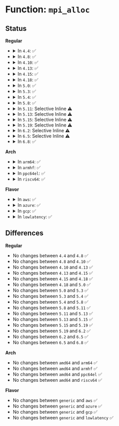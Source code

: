 # Function: <code>mpi_alloc</code>

## Status
<b>Regular</b>
<ul>
<li>
<details>
<summary>In <code>4.4</code>: ✅</summary>

```c
MPI mpi_alloc(unsigned int nlimbs);
```

**Collision:** Unique Global

**Inline:** No

**Transformation:** False

**Instances:**

```
In lib/mpi/mpiutil.c (ffffffff814195b0)
Location: lib/mpi/mpiutil.c:30
Inline: False
Direct callers:
  - crypto/asymmetric_keys/rsa.c:RSA_verify_signature
  - lib/mpi/mpicoder.c:mpi_read_raw_data
  - lib/mpi/mpicoder.c:mpi_read_from_buffer
  - lib/mpi/mpicoder.c:mpi_read_raw_from_sgl
  - lib/mpi/mpicoder.c:mpi_read_raw_from_sgl
  - lib/digsig.c:digsig_verify
```
**Symbols:**

```
ffffffff814195b0-ffffffff81419630: mpi_alloc (STB_GLOBAL)
```
</details>
</li>
<li>
<details>
<summary>In <code>4.8</code>: ✅</summary>

```c
MPI mpi_alloc(unsigned int nlimbs);
```

**Collision:** Unique Global

**Inline:** No

**Transformation:** False

**Instances:**

```
In lib/mpi/mpiutil.c (ffffffff81461310)
Location: lib/mpi/mpiutil.c:30
Inline: False
Direct callers:
  - security/keys/dh.c:keyctl_dh_compute
  - crypto/rsa.c:rsa_verify
  - crypto/rsa.c:rsa_sign
  - crypto/rsa.c:rsa_dec
  - crypto/rsa.c:rsa_enc
  - lib/mpi/mpicoder.c:mpi_read_raw_from_sgl
  - lib/mpi/mpicoder.c:mpi_read_raw_from_sgl
  - lib/mpi/mpicoder.c:mpi_read_raw_data
  - lib/digsig.c:digsig_verify
```
**Symbols:**

```
ffffffff81461310-ffffffff81461390: mpi_alloc (STB_GLOBAL)
```
</details>
</li>
<li>
<details>
<summary>In <code>4.10</code>: ✅</summary>

```c
MPI mpi_alloc(unsigned int nlimbs);
```

**Collision:** Unique Global

**Inline:** No

**Transformation:** False

**Instances:**

```
In lib/mpi/mpiutil.c (ffffffff8147fe30)
Location: lib/mpi/mpiutil.c:30
Inline: False
Direct callers:
  - security/keys/dh.c:keyctl_dh_compute
  - crypto/rsa.c:rsa_verify
  - crypto/rsa.c:rsa_sign
  - crypto/rsa.c:rsa_dec
  - crypto/rsa.c:rsa_enc
  - lib/mpi/mpicoder.c:mpi_read_raw_from_sgl
  - lib/mpi/mpicoder.c:mpi_read_raw_from_sgl
  - lib/mpi/mpicoder.c:mpi_read_raw_data
  - lib/digsig.c:digsig_verify
```
**Symbols:**

```
ffffffff8147fe30-ffffffff8147feb0: mpi_alloc (STB_GLOBAL)
```
</details>
</li>
<li>
<details>
<summary>In <code>4.13</code>: ✅</summary>

```c
MPI mpi_alloc(unsigned int nlimbs);
```

**Collision:** Unique Global

**Inline:** No

**Transformation:** False

**Instances:**

```
In lib/mpi/mpiutil.c (ffffffff814890e0)
Location: lib/mpi/mpiutil.c:30
Inline: False
Direct callers:
  - crypto/dh.c:dh_compute_value
  - crypto/rsa.c:rsa_verify
  - crypto/rsa.c:rsa_sign
  - crypto/rsa.c:rsa_dec
  - crypto/rsa.c:rsa_enc
  - lib/mpi/mpicoder.c:mpi_read_raw_from_sgl
  - lib/mpi/mpicoder.c:mpi_read_raw_from_sgl
  - lib/mpi/mpicoder.c:mpi_read_raw_data
  - lib/mpi/mpicoder.c:mpi_read_raw_data
  - lib/digsig.c:digsig_verify
```
**Symbols:**

```
ffffffff814890e0-ffffffff8148914d: mpi_alloc (STB_GLOBAL)
```
</details>
</li>
<li>
<details>
<summary>In <code>4.15</code>: ✅</summary>

```c
MPI mpi_alloc(unsigned int nlimbs);
```

**Collision:** Unique Global

**Inline:** No

**Transformation:** False

**Instances:**

```
In lib/mpi/mpiutil.c (ffffffff814c5220)
Location: lib/mpi/mpiutil.c:30
Inline: False
Direct callers:
  - crypto/dh.c:dh_compute_value
  - crypto/rsa.c:rsa_verify
  - crypto/rsa.c:rsa_sign
  - crypto/rsa.c:rsa_dec
  - crypto/rsa.c:rsa_enc
  - lib/mpi/mpicoder.c:mpi_read_raw_from_sgl
  - lib/mpi/mpicoder.c:mpi_read_raw_from_sgl
  - lib/mpi/mpicoder.c:mpi_read_raw_data
  - lib/mpi/mpicoder.c:mpi_read_raw_data
  - lib/digsig.c:digsig_verify
```
**Symbols:**

```
ffffffff814c5220-ffffffff814c528d: mpi_alloc (STB_GLOBAL)
```
</details>
</li>
<li>
<details>
<summary>In <code>4.18</code>: ✅</summary>

```c
MPI mpi_alloc(unsigned int nlimbs);
```

**Collision:** Unique Global

**Inline:** No

**Transformation:** False

**Instances:**

```
In lib/mpi/mpiutil.c (ffffffff814f60f0)
Location: lib/mpi/mpiutil.c:30
Inline: False
Direct callers:
  - crypto/dh.c:dh_compute_value
  - crypto/rsa.c:rsa_verify
  - crypto/rsa.c:rsa_sign
  - crypto/rsa.c:rsa_dec
  - crypto/rsa.c:rsa_enc
  - lib/mpi/mpicoder.c:mpi_read_raw_from_sgl
  - lib/mpi/mpicoder.c:mpi_read_raw_from_sgl
  - lib/mpi/mpicoder.c:mpi_read_raw_data
  - lib/mpi/mpicoder.c:mpi_read_raw_data
  - lib/digsig.c:digsig_verify
```
**Symbols:**

```
ffffffff814f60f0-ffffffff814f615d: mpi_alloc (STB_GLOBAL)
```
</details>
</li>
<li>
<details>
<summary>In <code>5.0</code>: ✅</summary>

```c
MPI mpi_alloc(unsigned int nlimbs);
```

**Collision:** Unique Global

**Inline:** No

**Transformation:** False

**Instances:**

```
In lib/mpi/mpiutil.c (ffffffff8150a4f0)
Location: lib/mpi/mpiutil.c:30
Inline: False
Direct callers:
  - crypto/dh.c:dh_compute_value
  - crypto/dh.c:dh_compute_value
  - crypto/rsa.c:rsa_verify
  - crypto/rsa.c:rsa_sign
  - crypto/rsa.c:rsa_dec
  - crypto/rsa.c:rsa_enc
  - lib/mpi/mpicoder.c:mpi_read_raw_from_sgl
  - lib/mpi/mpicoder.c:mpi_read_raw_from_sgl
  - lib/mpi/mpicoder.c:mpi_read_raw_data
  - lib/mpi/mpicoder.c:mpi_read_raw_data
  - lib/digsig.c:digsig_verify
```
**Symbols:**

```
ffffffff8150a4f0-ffffffff8150a55d: mpi_alloc (STB_GLOBAL)
```
</details>
</li>
<li>
<details>
<summary>In <code>5.3</code>: ✅</summary>

```c
MPI mpi_alloc(unsigned int nlimbs);
```

**Collision:** Unique Global

**Inline:** No

**Transformation:** False

**Instances:**

```
In lib/mpi/mpiutil.c (ffffffff815385a0)
Location: lib/mpi/mpiutil.c:30
Inline: False
Direct callers:
  - crypto/dh.c:dh_compute_value
  - crypto/dh.c:dh_compute_value
  - crypto/rsa.c:rsa_dec
  - crypto/rsa.c:rsa_enc
  - lib/mpi/mpicoder.c:mpi_read_raw_from_sgl
  - lib/mpi/mpicoder.c:mpi_read_raw_from_sgl
  - lib/mpi/mpicoder.c:mpi_read_raw_data
  - lib/mpi/mpicoder.c:mpi_read_raw_data
```
**Symbols:**

```
ffffffff815385a0-ffffffff8153860f: mpi_alloc (STB_GLOBAL)
```
</details>
</li>
<li>
<details>
<summary>In <code>5.4</code>: ✅</summary>

```c
MPI mpi_alloc(unsigned int nlimbs);
```

**Collision:** Unique Global

**Inline:** No

**Transformation:** False

**Instances:**

```
In lib/mpi/mpiutil.c (ffffffff815593c0)
Location: lib/mpi/mpiutil.c:30
Inline: False
Direct callers:
  - crypto/dh.c:dh_compute_value
  - crypto/dh.c:dh_compute_value
  - crypto/rsa.c:rsa_dec
  - crypto/rsa.c:rsa_enc
  - lib/mpi/mpicoder.c:mpi_read_raw_from_sgl
  - lib/mpi/mpicoder.c:mpi_read_raw_from_sgl
  - lib/mpi/mpicoder.c:mpi_read_raw_data
  - lib/mpi/mpicoder.c:mpi_read_raw_data
```
**Symbols:**

```
ffffffff815593c0-ffffffff8155942f: mpi_alloc (STB_GLOBAL)
```
</details>
</li>
<li>
<details>
<summary>In <code>5.8</code>: ✅</summary>

```c
MPI mpi_alloc(unsigned int nlimbs);
```

**Collision:** Unique Global

**Inline:** No

**Transformation:** False

**Instances:**

```
In lib/mpi/mpiutil.c (ffffffff815e2c90)
Location: lib/mpi/mpiutil.c:30
Inline: False
Direct callers:
  - crypto/dh.c:dh_compute_value
  - crypto/dh.c:dh_is_pubkey_valid
  - crypto/rsa.c:rsa_dec
  - crypto/rsa.c:rsa_enc
  - lib/mpi/mpicoder.c:mpi_read_raw_from_sgl
  - lib/mpi/mpicoder.c:mpi_read_raw_from_sgl
  - lib/mpi/mpicoder.c:mpi_read_raw_data
  - lib/mpi/mpicoder.c:mpi_read_raw_data
```
**Symbols:**

```
ffffffff815e2c90-ffffffff815e2cff: mpi_alloc (STB_GLOBAL)
```
</details>
</li>
<li>
<details>
<summary>In <code>5.11</code>: Selective Inline ⚠️</summary>

```c
MPI mpi_alloc(unsigned int nlimbs);
```

**Collision:** Unique Global

**Inline:** Selective

**Transformation:** False

**Instances:**

```
In lib/mpi/mpiutil.c (ffffffff81607095)
Location: lib/mpi/mpiutil.c:87
Inline: True
Inline callers:
  - lib/mpi/mpiutil.c:mpi_alloc_set_ui
Direct callers:
  - crypto/dh.c:dh_compute_value
  - crypto/dh.c:dh_is_pubkey_valid
  - crypto/rsa.c:rsa_dec
  - crypto/rsa.c:rsa_enc
  - lib/mpi/ec.c:mpi_ec_curve_point
  - lib/mpi/ec.c:mpi_ec_curve_point
  - lib/mpi/ec.c:mpi_ec_curve_point
  - lib/mpi/ec.c:mpi_ec_curve_point
  - lib/mpi/ec.c:mpi_ec_mul_point
  - lib/mpi/ec.c:mpi_ec_mul_point
  - lib/mpi/ec.c:mpi_ec_mul_point
  - lib/mpi/ec.c:mpi_ec_mul_point
  - lib/mpi/ec.c:mpi_ec_mul_point
  - lib/mpi/ec.c:mpi_ec_mul_point
  - lib/mpi/ec.c:mpi_ec_mul_point
  - lib/mpi/ec.c:mpi_ec_mul_point
  - lib/mpi/ec.c:mpi_ec_mul_point
  - lib/mpi/ec.c:mpi_ec_mul_point
  - lib/mpi/ec.c:mpi_ec_mul_point
  - lib/mpi/ec.c:mpi_ec_mul_point
  - lib/mpi/ec.c:mpi_ec_mul_point
  - lib/mpi/ec.c:mpi_ec_mul_point
  - lib/mpi/ec.c:mpi_ec_mul_point
  - lib/mpi/ec.c:mpi_ec_mul_point
  - lib/mpi/ec.c:mpi_ec_mul_point
  - lib/mpi/ec.c:mpi_ec_mul_point
  - lib/mpi/ec.c:mpi_ec_mul_point
  - lib/mpi/ec.c:add_points_weierstrass
  - lib/mpi/ec.c:mpi_ec_get_affine
  - lib/mpi/ec.c:mpi_ec_get_affine
  - lib/mpi/ec.c:mpi_ec_get_affine
  - lib/mpi/ec.c:mpi_ec_get_affine
  - lib/mpi/ec.c:mpi_point_new
  - lib/mpi/ec.c:mpi_point_new
  - lib/mpi/ec.c:mpi_point_new
  - lib/mpi/mpicoder.c:mpi_read_raw_from_sgl
  - lib/mpi/mpicoder.c:mpi_read_raw_from_sgl
  - lib/mpi/mpicoder.c:mpi_scanval
  - lib/mpi/mpicoder.c:mpi_read_raw_data
  - lib/mpi/mpicoder.c:mpi_read_raw_data
  - lib/mpi/mpi-div.c:mpi_fdiv_q
  - lib/mpi/mpi-mod.c:mpi_mod_barrett
  - lib/mpi/mpi-mod.c:mpi_barrett_init
  - lib/mpi/mpi-mod.c:mpi_barrett_init
  - lib/mpi/mpi-mod.c:mpi_barrett_init
  - lib/mpi/mpiutil.c:mpi_set_ui
  - lib/mpi/mpiutil.c:mpi_set
  - lib/mpi/mpiutil.c:mpi_alloc_like
  - lib/mpi/mpiutil.c:mpi_copy
```
**Symbols:**

```
ffffffff81606d60-ffffffff81606dd4: mpi_alloc (STB_GLOBAL)
```
</details>
</li>
<li>
<details>
<summary>In <code>5.13</code>: Selective Inline ⚠️</summary>

```c
MPI mpi_alloc(unsigned int nlimbs);
```

**Collision:** Unique Global

**Inline:** Selective

**Transformation:** False

**Instances:**

```
In lib/mpi/mpiutil.c (ffffffff815e9de5)
Location: lib/mpi/mpiutil.c:87
Inline: True
Inline callers:
  - lib/mpi/mpiutil.c:mpi_alloc_set_ui
Direct callers:
  - crypto/dh.c:dh_compute_value
  - crypto/dh.c:dh_compute_value
  - crypto/rsa.c:rsa_dec
  - crypto/rsa.c:rsa_enc
  - lib/mpi/ec.c:mpi_ec_curve_point
  - lib/mpi/ec.c:mpi_ec_curve_point
  - lib/mpi/ec.c:mpi_ec_curve_point
  - lib/mpi/ec.c:mpi_ec_curve_point
  - lib/mpi/ec.c:mpi_ec_mul_point
  - lib/mpi/ec.c:mpi_ec_mul_point
  - lib/mpi/ec.c:mpi_ec_mul_point
  - lib/mpi/ec.c:mpi_ec_mul_point
  - lib/mpi/ec.c:mpi_ec_mul_point
  - lib/mpi/ec.c:mpi_ec_mul_point
  - lib/mpi/ec.c:mpi_ec_mul_point
  - lib/mpi/ec.c:mpi_ec_mul_point
  - lib/mpi/ec.c:mpi_ec_mul_point
  - lib/mpi/ec.c:mpi_ec_mul_point
  - lib/mpi/ec.c:mpi_ec_mul_point
  - lib/mpi/ec.c:mpi_ec_mul_point
  - lib/mpi/ec.c:mpi_ec_mul_point
  - lib/mpi/ec.c:mpi_ec_mul_point
  - lib/mpi/ec.c:mpi_ec_mul_point
  - lib/mpi/ec.c:mpi_ec_mul_point
  - lib/mpi/ec.c:mpi_ec_mul_point
  - lib/mpi/ec.c:mpi_ec_mul_point
  - lib/mpi/ec.c:mpi_ec_mul_point
  - lib/mpi/ec.c:add_points_weierstrass
  - lib/mpi/ec.c:mpi_ec_get_affine
  - lib/mpi/ec.c:mpi_ec_get_affine
  - lib/mpi/ec.c:mpi_ec_get_affine
  - lib/mpi/ec.c:mpi_ec_get_affine
  - lib/mpi/ec.c:mpi_point_new
  - lib/mpi/ec.c:mpi_point_new
  - lib/mpi/ec.c:mpi_point_new
  - lib/mpi/mpicoder.c:mpi_read_raw_from_sgl
  - lib/mpi/mpicoder.c:mpi_read_raw_from_sgl
  - lib/mpi/mpicoder.c:mpi_scanval
  - lib/mpi/mpicoder.c:mpi_read_raw_data
  - lib/mpi/mpicoder.c:mpi_read_raw_data
  - lib/mpi/mpi-div.c:mpi_fdiv_q
  - lib/mpi/mpi-mod.c:mpi_mod_barrett
  - lib/mpi/mpi-mod.c:mpi_barrett_init
  - lib/mpi/mpi-mod.c:mpi_barrett_init
  - lib/mpi/mpi-mod.c:mpi_barrett_init
  - lib/mpi/mpiutil.c:mpi_set_ui
  - lib/mpi/mpiutil.c:mpi_set
  - lib/mpi/mpiutil.c:mpi_alloc_like
  - lib/mpi/mpiutil.c:mpi_copy
```
**Symbols:**

```
ffffffff815e9ac0-ffffffff815e9b34: mpi_alloc (STB_GLOBAL)
```
</details>
</li>
<li>
<details>
<summary>In <code>5.15</code>: Selective Inline ⚠️</summary>

```c
MPI mpi_alloc(unsigned int nlimbs);
```

**Collision:** Unique Global

**Inline:** Selective

**Transformation:** False

**Instances:**

```
In lib/mpi/mpiutil.c (ffffffff816561c5)
Location: lib/mpi/mpiutil.c:87
Inline: True
Inline callers:
  - lib/mpi/mpiutil.c:mpi_alloc_set_ui
Direct callers:
  - crypto/dh.c:dh_compute_value
  - crypto/dh.c:dh_compute_value
  - crypto/rsa.c:rsa_dec
  - crypto/rsa.c:rsa_enc
  - lib/mpi/ec.c:mpi_ec_curve_point
  - lib/mpi/ec.c:mpi_ec_curve_point
  - lib/mpi/ec.c:mpi_ec_curve_point
  - lib/mpi/ec.c:mpi_ec_curve_point
  - lib/mpi/ec.c:mpi_ec_mul_point
  - lib/mpi/ec.c:mpi_ec_mul_point
  - lib/mpi/ec.c:mpi_ec_mul_point
  - lib/mpi/ec.c:mpi_ec_mul_point
  - lib/mpi/ec.c:mpi_ec_mul_point
  - lib/mpi/ec.c:mpi_ec_mul_point
  - lib/mpi/ec.c:mpi_ec_mul_point
  - lib/mpi/ec.c:mpi_ec_mul_point
  - lib/mpi/ec.c:mpi_ec_mul_point
  - lib/mpi/ec.c:mpi_ec_mul_point
  - lib/mpi/ec.c:mpi_ec_mul_point
  - lib/mpi/ec.c:mpi_ec_mul_point
  - lib/mpi/ec.c:mpi_ec_mul_point
  - lib/mpi/ec.c:mpi_ec_mul_point
  - lib/mpi/ec.c:mpi_ec_mul_point
  - lib/mpi/ec.c:mpi_ec_mul_point
  - lib/mpi/ec.c:mpi_ec_mul_point
  - lib/mpi/ec.c:mpi_ec_mul_point
  - lib/mpi/ec.c:mpi_ec_mul_point
  - lib/mpi/ec.c:add_points_weierstrass
  - lib/mpi/ec.c:mpi_ec_get_affine
  - lib/mpi/ec.c:mpi_ec_get_affine
  - lib/mpi/ec.c:mpi_ec_get_affine
  - lib/mpi/ec.c:mpi_ec_get_affine
  - lib/mpi/ec.c:mpi_point_new
  - lib/mpi/ec.c:mpi_point_new
  - lib/mpi/ec.c:mpi_point_new
  - lib/mpi/mpicoder.c:mpi_read_raw_from_sgl
  - lib/mpi/mpicoder.c:mpi_read_raw_from_sgl
  - lib/mpi/mpicoder.c:mpi_scanval
  - lib/mpi/mpicoder.c:mpi_read_raw_data
  - lib/mpi/mpicoder.c:mpi_read_raw_data
  - lib/mpi/mpi-div.c:mpi_fdiv_q
  - lib/mpi/mpi-mod.c:mpi_mod_barrett
  - lib/mpi/mpi-mod.c:mpi_barrett_init
  - lib/mpi/mpi-mod.c:mpi_barrett_init
  - lib/mpi/mpi-mod.c:mpi_barrett_init
  - lib/mpi/mpiutil.c:mpi_set_ui
  - lib/mpi/mpiutil.c:mpi_set
  - lib/mpi/mpiutil.c:mpi_alloc_like
  - lib/mpi/mpiutil.c:mpi_copy
```
**Symbols:**

```
ffffffff81655ea0-ffffffff81655f14: mpi_alloc (STB_GLOBAL)
```
</details>
</li>
<li>
<details>
<summary>In <code>5.19</code>: Selective Inline ⚠️</summary>

```c
MPI mpi_alloc(unsigned int nlimbs);
```

**Collision:** Unique Global

**Inline:** Selective

**Transformation:** False

**Instances:**

```
In lib/mpi/mpiutil.c (ffffffff8176d8b5)
Location: lib/mpi/mpiutil.c:87
Inline: True
Inline callers:
  - lib/mpi/mpiutil.c:mpi_alloc_set_ui
Direct callers:
  - crypto/dh.c:dh_compute_value
  - crypto/rsa.c:rsa_dec
  - crypto/rsa.c:rsa_enc
  - lib/mpi/ec.c:mpi_ec_curve_point
  - lib/mpi/ec.c:mpi_ec_curve_point
  - lib/mpi/ec.c:mpi_ec_curve_point
  - lib/mpi/ec.c:mpi_ec_curve_point
  - lib/mpi/ec.c:mpi_ec_mul_point
  - lib/mpi/ec.c:mpi_ec_mul_point
  - lib/mpi/ec.c:mpi_ec_mul_point
  - lib/mpi/ec.c:mpi_ec_mul_point
  - lib/mpi/ec.c:mpi_ec_mul_point
  - lib/mpi/ec.c:mpi_ec_mul_point
  - lib/mpi/ec.c:mpi_ec_mul_point
  - lib/mpi/ec.c:mpi_ec_mul_point
  - lib/mpi/ec.c:mpi_ec_mul_point
  - lib/mpi/ec.c:mpi_ec_mul_point
  - lib/mpi/ec.c:mpi_ec_mul_point
  - lib/mpi/ec.c:mpi_ec_mul_point
  - lib/mpi/ec.c:mpi_ec_mul_point
  - lib/mpi/ec.c:mpi_ec_mul_point
  - lib/mpi/ec.c:mpi_ec_mul_point
  - lib/mpi/ec.c:mpi_ec_mul_point
  - lib/mpi/ec.c:mpi_ec_mul_point
  - lib/mpi/ec.c:mpi_ec_mul_point
  - lib/mpi/ec.c:mpi_ec_mul_point
  - lib/mpi/ec.c:add_points_weierstrass
  - lib/mpi/ec.c:mpi_ec_get_affine
  - lib/mpi/ec.c:mpi_ec_get_affine
  - lib/mpi/ec.c:mpi_ec_get_affine
  - lib/mpi/ec.c:mpi_ec_get_affine
  - lib/mpi/ec.c:mpi_point_new
  - lib/mpi/ec.c:mpi_point_new
  - lib/mpi/ec.c:mpi_point_new
  - lib/mpi/mpicoder.c:mpi_read_raw_from_sgl
  - lib/mpi/mpicoder.c:mpi_read_raw_from_sgl
  - lib/mpi/mpicoder.c:mpi_scanval
  - lib/mpi/mpicoder.c:mpi_read_raw_data
  - lib/mpi/mpicoder.c:mpi_read_raw_data
  - lib/mpi/mpi-div.c:mpi_fdiv_q
  - lib/mpi/mpi-mod.c:mpi_mod_barrett
  - lib/mpi/mpi-mod.c:mpi_barrett_init
  - lib/mpi/mpi-mod.c:mpi_barrett_init
  - lib/mpi/mpi-mod.c:mpi_barrett_init
  - lib/mpi/mpiutil.c:mpi_set_ui
  - lib/mpi/mpiutil.c:mpi_set
  - lib/mpi/mpiutil.c:mpi_alloc_like
  - lib/mpi/mpiutil.c:mpi_copy
```
**Symbols:**

```
ffffffff8176d4c0-ffffffff8176d53c: mpi_alloc (STB_GLOBAL)
```
</details>
</li>
<li>
<details>
<summary>In <code>6.2</code>: Selective Inline ⚠️</summary>

```c
MPI mpi_alloc(unsigned int nlimbs);
```

**Collision:** Unique Global

**Inline:** Selective

**Transformation:** False

**Instances:**

```
In lib/mpi/mpiutil.c (ffffffff8189cc20)
Location: lib/mpi/mpiutil.c:87
Inline: True
Direct callers:
  - crypto/dh.c:dh_compute_value
  - crypto/rsa.c:rsa_dec
  - crypto/rsa.c:rsa_dec
  - crypto/rsa.c:rsa_dec
  - crypto/rsa.c:rsa_enc
  - lib/mpi/ec.c:mpi_ec_curve_point
  - lib/mpi/ec.c:mpi_ec_curve_point
  - lib/mpi/ec.c:mpi_ec_curve_point
  - lib/mpi/ec.c:mpi_ec_curve_point
  - lib/mpi/ec.c:mpi_ec_mul_point
  - lib/mpi/ec.c:mpi_ec_mul_point
  - lib/mpi/ec.c:mpi_ec_mul_point
  - lib/mpi/ec.c:mpi_ec_mul_point
  - lib/mpi/ec.c:mpi_ec_mul_point
  - lib/mpi/ec.c:mpi_ec_mul_point
  - lib/mpi/ec.c:mpi_ec_mul_point
  - lib/mpi/ec.c:mpi_ec_mul_point
  - lib/mpi/ec.c:mpi_ec_mul_point
  - lib/mpi/ec.c:mpi_ec_mul_point
  - lib/mpi/ec.c:mpi_ec_mul_point
  - lib/mpi/ec.c:mpi_ec_mul_point
  - lib/mpi/ec.c:mpi_ec_mul_point
  - lib/mpi/ec.c:mpi_ec_mul_point
  - lib/mpi/ec.c:mpi_ec_mul_point
  - lib/mpi/ec.c:mpi_ec_mul_point
  - lib/mpi/ec.c:mpi_ec_mul_point
  - lib/mpi/ec.c:mpi_ec_mul_point
  - lib/mpi/ec.c:mpi_ec_mul_point
  - lib/mpi/ec.c:add_points_weierstrass
  - lib/mpi/ec.c:mpi_ec_get_affine
  - lib/mpi/ec.c:mpi_ec_get_affine
  - lib/mpi/ec.c:mpi_ec_get_affine
  - lib/mpi/ec.c:mpi_ec_get_affine
  - lib/mpi/ec.c:mpi_point_new
  - lib/mpi/ec.c:mpi_point_new
  - lib/mpi/ec.c:mpi_point_new
  - lib/mpi/mpicoder.c:mpi_read_raw_from_sgl
  - lib/mpi/mpicoder.c:mpi_read_raw_from_sgl
  - lib/mpi/mpicoder.c:mpi_scanval
  - lib/mpi/mpicoder.c:mpi_read_raw_data
  - lib/mpi/mpicoder.c:mpi_read_raw_data
  - lib/mpi/mpi-div.c:mpi_fdiv_q
  - lib/mpi/mpi-mod.c:mpi_mod_barrett
  - lib/mpi/mpi-mod.c:mpi_barrett_init
  - lib/mpi/mpi-mod.c:mpi_barrett_init
  - lib/mpi/mpi-mod.c:mpi_barrett_init
  - lib/mpi/mpiutil.c:mpi_set_ui
  - lib/mpi/mpiutil.c:mpi_set
  - lib/mpi/mpiutil.c:mpi_alloc_like
  - lib/mpi/mpiutil.c:mpi_copy
  - lib/mpi/mpiutil.c:mpi_init
```
**Symbols:**

```
ffffffff8189cc20-ffffffff8189cc9c: mpi_alloc (STB_GLOBAL)
```
</details>
</li>
<li>
<details>
<summary>In <code>6.5</code>: Selective Inline ⚠️</summary>

```c
MPI mpi_alloc(unsigned int nlimbs);
```

**Collision:** Unique Global

**Inline:** Selective

**Transformation:** False

**Instances:**

```
In lib/mpi/mpiutil.c (ffffffff818df1e0)
Location: lib/mpi/mpiutil.c:87
Inline: True
Direct callers:
  - crypto/dh.c:dh_compute_value
  - crypto/rsa.c:rsa_dec
  - crypto/rsa.c:rsa_dec
  - crypto/rsa.c:rsa_dec
  - crypto/rsa.c:rsa_enc
  - lib/mpi/ec.c:mpi_ec_curve_point
  - lib/mpi/ec.c:mpi_ec_curve_point
  - lib/mpi/ec.c:mpi_ec_curve_point
  - lib/mpi/ec.c:mpi_ec_curve_point
  - lib/mpi/ec.c:mpi_ec_mul_point
  - lib/mpi/ec.c:mpi_ec_mul_point
  - lib/mpi/ec.c:mpi_ec_mul_point
  - lib/mpi/ec.c:mpi_ec_mul_point
  - lib/mpi/ec.c:mpi_ec_mul_point
  - lib/mpi/ec.c:mpi_ec_mul_point
  - lib/mpi/ec.c:mpi_ec_mul_point
  - lib/mpi/ec.c:mpi_ec_mul_point
  - lib/mpi/ec.c:mpi_ec_mul_point
  - lib/mpi/ec.c:mpi_ec_mul_point
  - lib/mpi/ec.c:mpi_ec_mul_point
  - lib/mpi/ec.c:mpi_ec_mul_point
  - lib/mpi/ec.c:mpi_ec_mul_point
  - lib/mpi/ec.c:mpi_ec_mul_point
  - lib/mpi/ec.c:mpi_ec_mul_point
  - lib/mpi/ec.c:mpi_ec_mul_point
  - lib/mpi/ec.c:mpi_ec_mul_point
  - lib/mpi/ec.c:mpi_ec_mul_point
  - lib/mpi/ec.c:mpi_ec_mul_point
  - lib/mpi/ec.c:add_points_weierstrass
  - lib/mpi/ec.c:mpi_ec_get_affine
  - lib/mpi/ec.c:mpi_ec_get_affine
  - lib/mpi/ec.c:mpi_ec_get_affine
  - lib/mpi/ec.c:mpi_ec_get_affine
  - lib/mpi/ec.c:mpi_point_new
  - lib/mpi/ec.c:mpi_point_new
  - lib/mpi/ec.c:mpi_point_new
  - lib/mpi/mpicoder.c:mpi_read_raw_from_sgl
  - lib/mpi/mpicoder.c:mpi_read_raw_from_sgl
  - lib/mpi/mpicoder.c:mpi_scanval
  - lib/mpi/mpicoder.c:mpi_read_raw_data
  - lib/mpi/mpicoder.c:mpi_read_raw_data
  - lib/mpi/mpi-div.c:mpi_fdiv_q
  - lib/mpi/mpi-mod.c:mpi_mod_barrett
  - lib/mpi/mpi-mod.c:mpi_barrett_init
  - lib/mpi/mpi-mod.c:mpi_barrett_init
  - lib/mpi/mpi-mod.c:mpi_barrett_init
  - lib/mpi/mpiutil.c:mpi_set_ui
  - lib/mpi/mpiutil.c:mpi_set
  - lib/mpi/mpiutil.c:mpi_alloc_like
  - lib/mpi/mpiutil.c:mpi_copy
  - lib/mpi/mpiutil.c:mpi_init
```
**Symbols:**

```
ffffffff818df1e0-ffffffff818df25c: mpi_alloc (STB_GLOBAL)
```
</details>
</li>
<li>
<details>
<summary>In <code>6.8</code>: ✅</summary>

```c
MPI mpi_alloc(unsigned int nlimbs);
```

**Collision:** Unique Global

**Inline:** No

**Transformation:** False

**Instances:**

```
In lib/crypto/mpi/mpiutil.c (ffffffff81875de0)
Location: lib/crypto/mpi/mpiutil.c:87
Inline: False
Direct callers:
  - crypto/dh.c:dh_compute_value
  - crypto/rsa.c:rsa_dec
  - crypto/rsa.c:rsa_dec
  - crypto/rsa.c:rsa_dec
  - crypto/rsa.c:rsa_enc
  - lib/crypto/mpi/ec.c:mpi_ec_curve_point
  - lib/crypto/mpi/ec.c:mpi_ec_curve_point
  - lib/crypto/mpi/ec.c:mpi_ec_curve_point
  - lib/crypto/mpi/ec.c:mpi_ec_curve_point
  - lib/crypto/mpi/ec.c:mpi_ec_mul_point
  - lib/crypto/mpi/ec.c:mpi_ec_mul_point
  - lib/crypto/mpi/ec.c:mpi_ec_mul_point
  - lib/crypto/mpi/ec.c:mpi_ec_mul_point
  - lib/crypto/mpi/ec.c:mpi_ec_mul_point
  - lib/crypto/mpi/ec.c:mpi_ec_mul_point
  - lib/crypto/mpi/ec.c:mpi_ec_mul_point
  - lib/crypto/mpi/ec.c:mpi_ec_mul_point
  - lib/crypto/mpi/ec.c:mpi_ec_mul_point
  - lib/crypto/mpi/ec.c:mpi_ec_mul_point
  - lib/crypto/mpi/ec.c:mpi_ec_mul_point
  - lib/crypto/mpi/ec.c:mpi_ec_mul_point
  - lib/crypto/mpi/ec.c:mpi_ec_mul_point
  - lib/crypto/mpi/ec.c:mpi_ec_mul_point
  - lib/crypto/mpi/ec.c:mpi_ec_mul_point
  - lib/crypto/mpi/ec.c:mpi_ec_mul_point
  - lib/crypto/mpi/ec.c:mpi_ec_mul_point
  - lib/crypto/mpi/ec.c:mpi_ec_mul_point
  - lib/crypto/mpi/ec.c:mpi_ec_mul_point
  - lib/crypto/mpi/ec.c:add_points_weierstrass
  - lib/crypto/mpi/ec.c:mpi_ec_get_affine
  - lib/crypto/mpi/ec.c:mpi_ec_get_affine
  - lib/crypto/mpi/ec.c:mpi_ec_get_affine
  - lib/crypto/mpi/ec.c:mpi_ec_get_affine
  - lib/crypto/mpi/ec.c:mpi_point_new
  - lib/crypto/mpi/ec.c:mpi_point_new
  - lib/crypto/mpi/ec.c:mpi_point_new
  - lib/crypto/mpi/mpicoder.c:mpi_read_raw_from_sgl
  - lib/crypto/mpi/mpicoder.c:mpi_read_raw_from_sgl
  - lib/crypto/mpi/mpicoder.c:mpi_scanval
  - lib/crypto/mpi/mpicoder.c:mpi_read_raw_data
  - lib/crypto/mpi/mpicoder.c:mpi_read_raw_data
  - lib/crypto/mpi/mpi-div.c:mpi_fdiv_q
  - lib/crypto/mpi/mpi-mod.c:mpi_mod_barrett
  - lib/crypto/mpi/mpi-mod.c:mpi_barrett_init
  - lib/crypto/mpi/mpi-mod.c:mpi_barrett_init
  - lib/crypto/mpi/mpi-mod.c:mpi_barrett_init
  - lib/crypto/mpi/mpiutil.c:mpi_set_ui
  - lib/crypto/mpi/mpiutil.c:mpi_set
  - lib/crypto/mpi/mpiutil.c:mpi_alloc_like
  - lib/crypto/mpi/mpiutil.c:mpi_copy
  - lib/crypto/mpi/mpiutil.c:mpi_init
```
**Symbols:**

```
ffffffff81875de0-ffffffff81875e8b: mpi_alloc (STB_GLOBAL)
```
</details>
</li>
</ul>
<b>Arch</b>
<ul>
<li>
<details>
<summary>In <code>arm64</code>: ✅</summary>

```c
MPI mpi_alloc(unsigned int nlimbs);
```

**Collision:** Unique Global

**Inline:** No

**Transformation:** False

**Instances:**

```
In lib/mpi/mpiutil.c (ffff800010665a90)
Location: lib/mpi/mpiutil.c:30
Inline: False
Direct callers:
  - crypto/dh.c:dh_compute_value
  - crypto/dh.c:dh_compute_value
  - crypto/rsa.c:rsa_dec
  - crypto/rsa.c:rsa_enc
  - lib/mpi/mpicoder.c:mpi_read_raw_from_sgl
  - lib/mpi/mpicoder.c:mpi_read_raw_from_sgl
  - lib/mpi/mpicoder.c:mpi_read_raw_data
  - lib/mpi/mpicoder.c:mpi_read_raw_data
```
**Symbols:**

```
ffff800010665a90-ffff800010665b00: mpi_alloc (STB_GLOBAL)
```
</details>
</li>
<li>
<details>
<summary>In <code>armhf</code>: ✅</summary>

```c
MPI mpi_alloc(unsigned int nlimbs);
```

**Collision:** Unique Global

**Inline:** No

**Transformation:** False

**Instances:**

```
In lib/mpi/mpiutil.c (c080e568)
Location: lib/mpi/mpiutil.c:30
Inline: False
Direct callers:
  - crypto/dh.c:dh_compute_value
  - crypto/dh.c:dh_compute_value
  - crypto/rsa.c:rsa_dec
  - crypto/rsa.c:rsa_enc
  - lib/mpi/mpicoder.c:mpi_read_raw_from_sgl
  - lib/mpi/mpicoder.c:mpi_read_raw_from_sgl
  - lib/mpi/mpicoder.c:mpi_read_raw_data
  - lib/mpi/mpicoder.c:mpi_read_raw_data
```
**Symbols:**

```
c080e568-c080e5ec: mpi_alloc (STB_GLOBAL)
```
</details>
</li>
<li>
<details>
<summary>In <code>ppc64el</code>: ✅</summary>

```c
MPI mpi_alloc(unsigned int nlimbs);
```

**Collision:** Unique Global

**Inline:** No

**Transformation:** False

**Instances:**

```
In lib/mpi/mpiutil.c (c00000000081b240)
Location: lib/mpi/mpiutil.c:30
Inline: False
Direct callers:
  - crypto/dh.c:dh_compute_value
  - crypto/dh.c:dh_compute_value
  - crypto/rsa.c:rsa_dec
  - crypto/rsa.c:rsa_enc
  - lib/mpi/mpicoder.c:mpi_read_raw_from_sgl
  - lib/mpi/mpicoder.c:mpi_read_raw_from_sgl
  - lib/mpi/mpicoder.c:mpi_read_raw_data
  - lib/mpi/mpicoder.c:mpi_read_raw_data
```
**Symbols:**

```
c00000000081b240-c00000000081b2e8: mpi_alloc (STB_GLOBAL)
```
</details>
</li>
<li>
<details>
<summary>In <code>riscv64</code>: ✅</summary>

```c
MPI mpi_alloc(unsigned int nlimbs);
```

**Collision:** Unique Global

**Inline:** No

**Transformation:** False

**Instances:**

```
In lib/mpi/mpiutil.c (ffffffe000491cc6)
Location: lib/mpi/mpiutil.c:30
Inline: False
Direct callers:
  - crypto/dh.c:dh_compute_value
  - crypto/dh.c:dh_compute_value
  - crypto/rsa.c:rsa_dec
  - crypto/rsa.c:rsa_enc
  - lib/mpi/mpicoder.c:mpi_read_raw_from_sgl
  - lib/mpi/mpicoder.c:mpi_read_raw_from_sgl
  - lib/mpi/mpicoder.c:mpi_read_raw_data
  - lib/mpi/mpicoder.c:mpi_read_raw_data
```
**Symbols:**

```
ffffffe000491cc6-ffffffe000491d34: mpi_alloc (STB_GLOBAL)
```
</details>
</li>
</ul>
<b>Flavor</b>
<ul>
<li>
<details>
<summary>In <code>aws</code>: ✅</summary>

```c
MPI mpi_alloc(unsigned int nlimbs);
```

**Collision:** Unique Global

**Inline:** No

**Transformation:** False

**Instances:**

```
In lib/mpi/mpiutil.c (ffffffff815519a0)
Location: lib/mpi/mpiutil.c:30
Inline: False
Direct callers:
  - crypto/dh.c:dh_compute_value
  - crypto/dh.c:dh_compute_value
  - crypto/rsa.c:rsa_dec
  - crypto/rsa.c:rsa_enc
  - lib/mpi/mpicoder.c:mpi_read_raw_from_sgl
  - lib/mpi/mpicoder.c:mpi_read_raw_from_sgl
  - lib/mpi/mpicoder.c:mpi_read_raw_data
  - lib/mpi/mpicoder.c:mpi_read_raw_data
```
**Symbols:**

```
ffffffff815519a0-ffffffff81551a0f: mpi_alloc (STB_GLOBAL)
```
</details>
</li>
<li>
<details>
<summary>In <code>azure</code>: ✅</summary>

```c
MPI mpi_alloc(unsigned int nlimbs);
```

**Collision:** Unique Global

**Inline:** No

**Transformation:** False

**Instances:**

```
In lib/mpi/mpiutil.c (ffffffff81541c80)
Location: lib/mpi/mpiutil.c:30
Inline: False
Direct callers:
  - crypto/dh.c:dh_compute_value
  - crypto/dh.c:dh_compute_value
  - crypto/rsa.c:rsa_dec
  - crypto/rsa.c:rsa_enc
  - lib/mpi/mpicoder.c:mpi_read_raw_from_sgl
  - lib/mpi/mpicoder.c:mpi_read_raw_from_sgl
  - lib/mpi/mpicoder.c:mpi_read_raw_data
  - lib/mpi/mpicoder.c:mpi_read_raw_data
```
**Symbols:**

```
ffffffff81541c80-ffffffff81541cef: mpi_alloc (STB_GLOBAL)
```
</details>
</li>
<li>
<details>
<summary>In <code>gcp</code>: ✅</summary>

```c
MPI mpi_alloc(unsigned int nlimbs);
```

**Collision:** Unique Global

**Inline:** No

**Transformation:** False

**Instances:**

```
In lib/mpi/mpiutil.c (ffffffff8154d6e0)
Location: lib/mpi/mpiutil.c:30
Inline: False
Direct callers:
  - crypto/dh.c:dh_compute_value
  - crypto/dh.c:dh_compute_value
  - crypto/rsa.c:rsa_dec
  - crypto/rsa.c:rsa_enc
  - lib/mpi/mpicoder.c:mpi_read_raw_from_sgl
  - lib/mpi/mpicoder.c:mpi_read_raw_from_sgl
  - lib/mpi/mpicoder.c:mpi_read_raw_data
  - lib/mpi/mpicoder.c:mpi_read_raw_data
```
**Symbols:**

```
ffffffff8154d6e0-ffffffff8154d74f: mpi_alloc (STB_GLOBAL)
```
</details>
</li>
<li>
<details>
<summary>In <code>lowlatency</code>: ✅</summary>

```c
MPI mpi_alloc(unsigned int nlimbs);
```

**Collision:** Unique Global

**Inline:** No

**Transformation:** False

**Instances:**

```
In lib/mpi/mpiutil.c (ffffffff81567530)
Location: lib/mpi/mpiutil.c:30
Inline: False
Direct callers:
  - crypto/dh.c:dh_compute_value
  - crypto/dh.c:dh_compute_value
  - crypto/rsa.c:rsa_dec
  - crypto/rsa.c:rsa_enc
  - lib/mpi/mpicoder.c:mpi_read_raw_from_sgl
  - lib/mpi/mpicoder.c:mpi_read_raw_from_sgl
  - lib/mpi/mpicoder.c:mpi_read_raw_data
  - lib/mpi/mpicoder.c:mpi_read_raw_data
```
**Symbols:**

```
ffffffff81567530-ffffffff8156759f: mpi_alloc (STB_GLOBAL)
```
</details>
</li>
</ul>

## Differences
<b>Regular</b>
<ul>
<li>
No changes between <code>4.4</code> and <code>4.8</code> ✅
</li>
<li>
No changes between <code>4.8</code> and <code>4.10</code> ✅
</li>
<li>
No changes between <code>4.10</code> and <code>4.13</code> ✅
</li>
<li>
No changes between <code>4.13</code> and <code>4.15</code> ✅
</li>
<li>
No changes between <code>4.15</code> and <code>4.18</code> ✅
</li>
<li>
No changes between <code>4.18</code> and <code>5.0</code> ✅
</li>
<li>
No changes between <code>5.0</code> and <code>5.3</code> ✅
</li>
<li>
No changes between <code>5.3</code> and <code>5.4</code> ✅
</li>
<li>
No changes between <code>5.4</code> and <code>5.8</code> ✅
</li>
<li>
No changes between <code>5.8</code> and <code>5.11</code> ✅
</li>
<li>
No changes between <code>5.11</code> and <code>5.13</code> ✅
</li>
<li>
No changes between <code>5.13</code> and <code>5.15</code> ✅
</li>
<li>
No changes between <code>5.15</code> and <code>5.19</code> ✅
</li>
<li>
No changes between <code>5.19</code> and <code>6.2</code> ✅
</li>
<li>
No changes between <code>6.2</code> and <code>6.5</code> ✅
</li>
<li>
No changes between <code>6.5</code> and <code>6.8</code> ✅
</li>
</ul>
<b>Arch</b>
<ul>
<li>
No changes between <code>amd64</code> and <code>arm64</code> ✅
</li>
<li>
No changes between <code>amd64</code> and <code>armhf</code> ✅
</li>
<li>
No changes between <code>amd64</code> and <code>ppc64el</code> ✅
</li>
<li>
No changes between <code>amd64</code> and <code>riscv64</code> ✅
</li>
</ul>
<b>Flavor</b>
<ul>
<li>
No changes between <code>generic</code> and <code>aws</code> ✅
</li>
<li>
No changes between <code>generic</code> and <code>azure</code> ✅
</li>
<li>
No changes between <code>generic</code> and <code>gcp</code> ✅
</li>
<li>
No changes between <code>generic</code> and <code>lowlatency</code> ✅
</li>
</ul>
